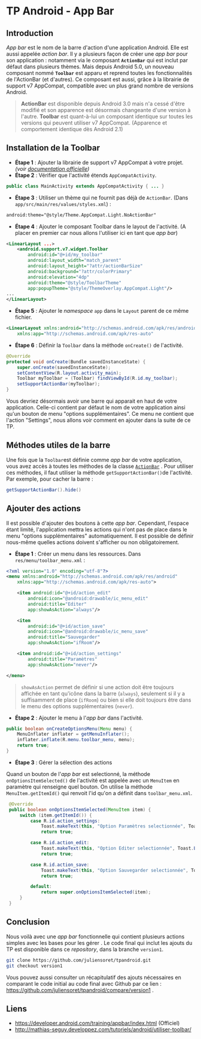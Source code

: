 # TP Android - App Bar

## Introduction
*App bar* est le nom de la barre d'action d'une application Android. Elle est aussi appelée *action bar*.
Il y a plusieurs façon de créer une *app bar* pour son application : notamment via le composant **`ActionBar`** qui est inclut par défaut dans plusieurs thèmes. 
Mais depuis Android 5.0, un nouveau composant nommé **`Toolbar`** est apparu et reprend toutes les fonctionnalités de l'ActionBar (et d'autres). Ce composant est aussi, grâce à la librairie de support v7 AppCompat, compatible avec un plus grand nombre de versions Android.

> **ActionBar** est disponible depuis Android 3.0 mais n'a cessé d'être modifié et son apparence est désormais changeante d'une version à l'autre.
> **Toolbar** est quant-à-lui un composant identique sur toutes les versions qui peuvent utiliser v7 AppCompat. (Apparence et comportement identique dès Android 2.1)

## Installation de la Toolbar

 - **Étape 1** : Ajouter la librairie de support v7 AppCompat à votre projet. *(voir [documentation officielle](https://developer.android.com/topic/libraries/support-library/setup.html))*
 - **Étape 2** : Vérifier que l'activité étends `AppCompatActivity`.
```java
public class MainActivity extends AppCompatActivity { ... }
```
 - **Étape 3** : Utiliser un thème qui ne fournit pas déjà de `ActionBar`.
(Dans `app/src/main/res/values/styles.xml`) :
```xml
android:theme="@style/Theme.AppCompat.Light.NoActionBar"
```
 - **Étape 4** : Ajouter le composant Toolbar dans le layout de l'activité. (A placer en premier car nous allons l'utiliser ici en tant que *app bar*)
```xml
<LinearLayout ...>
	<android.support.v7.widget.Toolbar
	    android:id="@+id/my_toolbar"
	    android:layout_width="match_parent"
	    android:layout_height="?attr/actionBarSize"
	    android:background="?attr/colorPrimary"
	    android:elevation="4dp"
	    android:theme="@style/ToolbarTheme"
	    app:popupTheme="@style/ThemeOverlay.AppCompat.Light"/>
...
</LinearLayout>
```
 - **Étape 5** : Ajouter le *namespace* `app` dans le `Layout` parent de ce même fichier.
```xml
<LinearLayout xmlns:android="http://schemas.android.com/apk/res/android"
    xmlns:app="http://schemas.android.com/apk/res-auto"
 ```
 - **Étape 6** : Définir la `Toolbar` dans la méthode `onCreate()` de l'activité.
```java
@Override
protected void onCreate(Bundle savedInstanceState) {
    super.onCreate(savedInstanceState);
    setContentView(R.layout.activity_main);
    Toolbar myToolbar = (Toolbar) findViewById(R.id.my_toolbar);
    setSupportActionBar(myToolbar);
}
```
Vous devriez désormais avoir une barre qui apparait en haut de votre application. Celle-ci contient par défaut le nom de votre application ainsi qu'un bouton de menu "options supplémentaires". Ce menu ne contient que l'action "Settings", nous allons voir comment en ajouter dans la suite de ce TP.

## Méthodes utiles de la barre
Une fois que la `Toolbar`est définie comme *app bar* de votre application, vous avez accès à toutes les méthodes de la classe [`ActionBar`](https://developer.android.com/reference/android/support/v7/app/ActionBar.html) .
Pour utiliser ces méthodes, il faut utiliser la méthode `getSupportActionBar()`de l'activité. 
Par exemple, pour cacher la barre : 
```java
getSupportActionBar().hide()
```
## Ajouter des actions

Il est possible d'ajouter des boutons à cette *app bar*. Cependant, l'espace étant limité, l'application mettra les actions qui n'ont pas de place dans le menu "options supplémentaires" automatiquement. Il est possible de définir nous-même quelles actions doivent s'afficher ou non obligatoirement.

 - **Étape 1** : Créer un menu dans les ressources.
Dans `res/menu/toolbar_menu.xml` :
```xml
<?xml version="1.0" encoding="utf-8"?>
<menu xmlns:android="http://schemas.android.com/apk/res/android"
    xmlns:app="http://schemas.android.com/apk/res-auto">

    <item android:id="@+id/action_edit"
        android:icon="@android:drawable/ic_menu_edit"
        android:title="Editer"
        app:showAsAction="always"/>

    <item
        android:id="@+id/action_save"
        android:icon="@android:drawable/ic_menu_save"
        android:title="Sauvegarder"
        app:showAsAction="ifRoom"/>

    <item android:id="@+id/action_settings"
        android:title="Paramètres"
        app:showAsAction="never"/>

</menu>
```

> `showAsAction` permet de définir si une action doit être toujours affichée en tant qu'icône dans la barre (`always`), seulement si il y a suffisamment de place (`ifRoom`) ou bien si elle doit toujours être dans le menu des options supplémentaires (`never`).

 - **Étape 2** : Ajouter le menu à l'*app bar* dans l'activité.
 
```java
public boolean onCreateOptionsMenu(Menu menu) {
    MenuInflater inflater = getMenuInflater();
    inflater.inflate(R.menu.toolbar_menu, menu);
    return true;
}
 ```
 
 - **Étape 3** : Gérer la sélection des actions
 
 Quand un bouton de l'*app bar* est selectionné, la méthode `onOptionsItemSelected()` de l'activité est appelée avec un `MenuItem` en paramètre qui renseigne quel bouton. On utilise la méthode `MenuItem.getItemId()` qui renvoit l'id qu'on a définit dans `toolbar_menu.xml`.
 
```java
 @Override
 public boolean onOptionsItemSelected(MenuItem item) {
     switch (item.getItemId()) {
         case R.id.action_settings:
             Toast.makeText(this, "Option Paramètres selectionnée", Toast.LENGTH_SHORT).show();
             return true;

         case R.id.action_edit:
             Toast.makeText(this, "Option Editer selectionnée", Toast.LENGTH_SHORT).show();
             return true;

         case R.id.action_save:
             Toast.makeText(this, "Option Sauvegarder selectionnée", Toast.LENGTH_SHORT).show();
             return true;

         default:
             return super.onOptionsItemSelected(item);
     }
 }
```
 
## Conclusion

Nous voilà avec une *app bar* fonctionnelle qui contient plusieurs actions simples avec les bases pour les gérer .
Le code final qui inclut les ajouts du TP est disponible dans ce *repository*, dans la branche `version1`.

```bash
git clone https://github.com/juliensoret/tpandroid.git
git checkout version1
```
Vous pouvez aussi consulter un récapitulatif des ajouts nécessaires en comparant le code initial au code final avec Github par ce lien : https://github.com/juliensoret/tpandroid/compare/version1 .

## Liens

- https://developer.android.com/training/appbar/index.html (Officiel)
- http://mathias-seguy.developpez.com/tutoriels/android/utiliser-toolbar/ 

